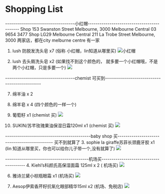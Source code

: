 # Shopping List


-----------------------------------小红帽-------------------------------------------
Shop 153 Swanston Street
Melbourne, 3000
Melbourne Central
03 9654 3477
Shop LG29 Melbourne Central
211 La Trobe Street
Melbourne, 3000
两家店，都在city
melburne centre 有一家

1. lush 防脱发洗头皂 x7 (俗称 小红帽，lin知道从哪里买)
![小红帽](https://gw.alicdn.com/bao/uploaded/i2/2181865505/TB1xtBEaY3XS1JjSZFFXXcvupXa_!!0-item_pic.jpg_b.jpg)

2. lush 去头屑洗头皂 x2 (如果找不到这个颜色的， 就多要一个小红帽哦，不是两个小红帽，只是多要一个)
![](http://pic1.ymatou.com/G02/M0A/EB/00/CgvUBVnYKJGAMU2SAADNgF7-Kz0644_1_1_c.jpg)

-----------------------------------chemist 可买到----------------------------------------------

7. 绵羊油 x 2

8. 绵羊皂 x 4 (四个颜色的一样一个)

9. 葡萄籽 x1 (chemist 买)
![](http://babyhk.com/image/cache/catalog/babyhkcom/p/5/6/4/8/5648-500x500.jpg)

5. SUKIN/苏芊玫瑰果油保湿日霜120ml x1 (chemist 买)
![](https://img.alicdn.com/bao/uploaded/i1/2890538319/TB1.hztbb9YBuNjy0FgXXcxcXXa_!!0-item_pic.jpg_430x430q90.jpg)


-------------------------------------------baby shop 买---------------------------------------------
买不到就算了
3. sophie la giraffe苏菲长颈鹿牙胶 x1 (lin 知道从哪里买，你也可以给你儿子带一个,没有就算了)
![](http://ww3.sinaimg.cn/mw600/a5427270gw1dt7j0pwctjj.jpg)

------------------------------------------机场买---------------------------------------
4. Kiehl’s科颜氏高保湿面霜 125ml x 2 ( 机场买)
![](https://img11.360buyimg.com/n5/s450x450_jfs/t3919/190/602429312/194531/73910541/58b57590Nbeb8f96b.jpg)


6. 雅诗兰黛小棕瓶眼霜 x1 (机场买)
![](https://img.alicdn.com/imgextra/i1/2064892827/TB2nAMgktzJ8KJjSspkXXbF7VXa-2064892827.jpg)



10. Aesop伊索香芹籽抗氧化眼部精华15ml x2 (机场、免税店)
![](https://img.alicdn.com/imgextra/i2/2030131140/TB2XPbHaXXXXXc.XXXXXXXXXXXX_!!2030131140.jpg)

